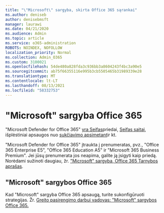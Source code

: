 ```yaml
---
title: "\"Microsoft\" sargyba, skirta Office 365 sąrankai"
ms.author: deniseb
author: denisebmsft
manager: laurawi
ms.date: 04/21/2020
ms.audience: Admin
ms.topic: article
ms.service: o365-administration
ROBOTS: NOINDEX, NOFOLLOW
localization_priority: Normal
ms.collection: Admin_O365
ms.custom: 3100021
ms.openlocfilehash: 54de480a828fda3c936bb3a8604243f4bc3a90e5
ms.sourcegitcommit: ab75f66355116e995b3cb5505465b31989339e28
ms.translationtype: MT
ms.contentlocale: lt-LT
ms.lasthandoff: 08/13/2021
ms.locfileid: "58332753"
---
```

# <a name="microsoft-defender-for-office-365"></a>"Microsoft" sargyba Office 365

"Microsoft Defender for Office 365" [yra Seifas](https://docs.microsoft.com/microsoft-365/security/office-365-security/atp-safe-attachments)priedai, [Seifas saitai](https://docs.microsoft.com/microsoft-365/security/office-365-security/atp-safe-links), išplėstiniai apsaugos nuo [sukčiavimo apsimetant](https://docs.microsoft.com/microsoft-365/security/office-365-security/atp-anti-phishing)ir kt. 

"Microsoft Defender for Office 365" įtraukta į prenumeratas, pvz., "Office 365 Enterprise E5", "Office 365 Education A5" ir "Microsoft 365 Business Premium". Jei jūsų prenumerata jos neapima, galite ją įsigyti kaip priedą. Norėdami sužinoti daugiau, žr. ["Microsoft" sargyba, Office 365 Tarnybos aprašas](https://docs.microsoft.com/office365/servicedescriptions/office-365-advanced-threat-protection-service-description).

## <a name="set-up-microsoft-defender-for-office-365"></a>"Microsoft" sargybos Office 365

Kad "Microsoft" sargyba Office 365 apsaugą, turite sukonfigūruoti strategijas. Žr. [Greito pasirengimo darbui vadovas: "Microsoft" sargybos Office 365.](https://docs.microsoft.com/microsoft-365/security/office-365-security/office-365-atp)

